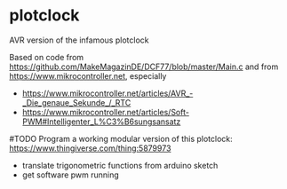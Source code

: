 # plotclock
AVR version of the infamous plotclock

Based on code from https://github.com/MakeMagazinDE/DCF77/blob/master/Main.c and from https://www.mikrocontroller.net, especially 
- https://www.mikrocontroller.net/articles/AVR_-_Die_genaue_Sekunde_/_RTC
- https://www.mikrocontroller.net/articles/Soft-PWM#Intelligenter_L%C3%B6sungsansatz

#TODO
Program a working modular version of this plotclock: https://www.thingiverse.com/thing:5879973
- translate trigonometric functions from arduino sketch
- get software pwm running
